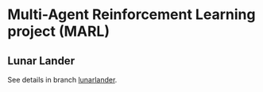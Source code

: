 # Multi-Agent Reinforcement Learning project (MARL)

## Lunar Lander
See details in branch [lunarlander](https://github.com/osipychev/IE598_RL/tree/lunarlander).
